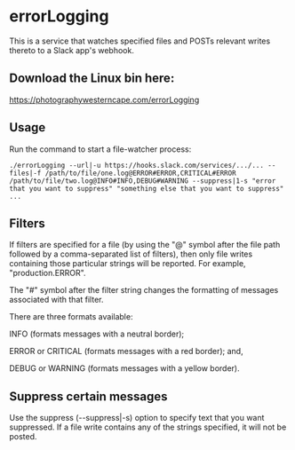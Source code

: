 # errorLogging

This is a service that watches specified files and POSTs relevant writes thereto to a Slack app's webhook.

## Download the Linux bin here:
https://photographywesterncape.com/errorLogging

## Usage
Run the command to start a file-watcher process:

`./errorLogging --url|-u https://hooks.slack.com/services/.../... --files|-f /path/to/file/one.log@ERROR#ERROR,CRITICAL#ERROR /path/to/file/two.log@INFO#INFO,DEBUG#WARNING --suppress|1-s "error that you want to suppress" "something else that you want to suppress" ...`

## Filters
If filters are specified for a file (by using the "@" symbol after the file path followed by a comma-separated list of filters), then only file writes containing those particular strings will be reported. For example, "production.ERROR".

The "#" symbol after the filter string changes the formatting of messages associated with that filter. 

There are three formats available:

INFO (formats messages with a neutral border);

ERROR or CRITICAL (formats messages with a red border); and,

DEBUG or WARNING (formats messages with a yellow border).

## Suppress certain messages
Use the suppress (--suppress|-s) option to specify text that you want suppressed. If a file write contains any of the strings specified, it will not be posted.

